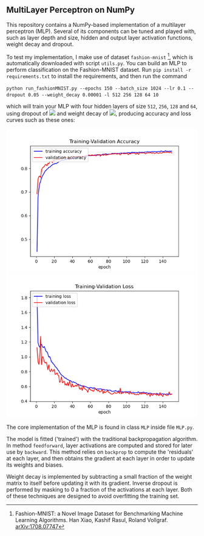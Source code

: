## MultiLayer Perceptron on NumPy

This repository contains a NumPy-based implementation of a multilayer perceptron (MLP). Several of its components can be tuned and played with, such as layer depth and size, hidden and output layer activation functions, weight decay and dropout.

To test my implementation, I make use of dataset `fashion-mnist` [^1], which is automatically downloaded with script `utils.py`. You can build an MLP to perform classification on the Fashion-MNIST dataset. Run `pip install -r requirements.txt` to install the requirements, and then run the command

`python run_fashionMNIST.py --epochs 150 --batch_size 1024 --lr 0.1 --dropout 0.05 --weight_decay 0.00001 -l 512 256 128 64 10`

which will train your MLP with four hidden layers of size `512`, `256`, `128` and `64`, using dropout of <img src="https://render.githubusercontent.com/render/math?math=0.05"> and weight decay of <img src="https://render.githubusercontent.com/render/math?math=10^{-5}">, producing accuracy and loss curves such as these ones:

![](plots/Training-Validation_Accuracy.png)
![](plots/Training-Validation_Loss.png)


The core implementation of the MLP is found in class `MLP` inside file `MLP.py`.

The model is fitted ('trained') with the traditional backpropagation algorithm. In method `feedforward`, layer activations are computed and stored for later use by `backward`. This method relies on `backprop` to compute the 'residuals' at each layer, and then obtains the gradient at each layer in order to update its weights and biases.

Weight decay is implemented by subtracting a small fraction of the weight matrix to itself before updating it with its gradient. Inverse dropout is performed by masking to 0 a fraction of the activations at each layer. Both of these techniques are designed to avoid overfitting the training set.


[^1]: Fashion-MNIST: a Novel Image Dataset for Benchmarking Machine Learning Algorithms. Han Xiao, Kashif Rasul, Roland Vollgraf. [arXiv:1708.07747](http://arxiv.org/abs/1708.07747)

